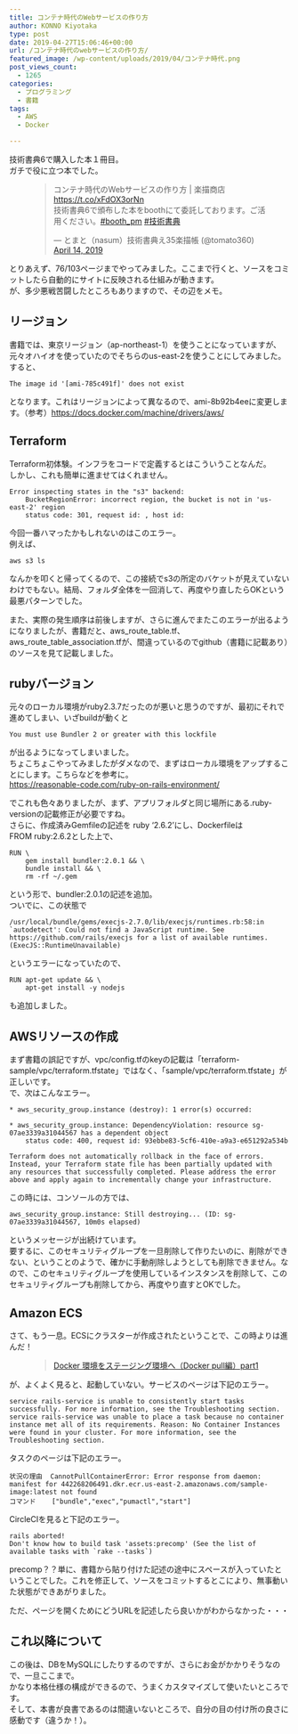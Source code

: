 ```yaml
---
title: コンテナ時代のWebサービスの作り方
author: KONNO Kiyotaka
type: post
date: 2019-04-27T15:06:46+00:00
url: /コンテナ時代のwebサービスの作り方/
featured_image: /wp-content/uploads/2019/04/コンテナ時代.png
post_views_count:
  - 1265
categories:
  - プログラミング
  - 書籍
tags:
  - AWS
  - Docker

---
```

技術書典6で購入した本１冊目。  
ガチで役に立つ本でした。  
<figure class="wp-block-embed-twitter wp-block-embed is-type-rich is-provider-twitter">

<div class="wp-block-embed__wrapper">
  <blockquote class="twitter-tweet" data-width="500" data-dnt="true">
    <p lang="ja" dir="ltr">
      コンテナ時代のWebサービスの作り方 | 楽描商店 <a href="https://t.co/xFdOX3orNn">https://t.co/xFdOX3orNn</a> <br />技術書典6で頒布した本をboothにて委託しております。ご活用ください。<a href="https://twitter.com/hashtag/booth_pm?src=hash&ref_src=twsrc%5Etfw">#booth_pm</a> <a href="https://twitter.com/hashtag/%E6%8A%80%E8%A1%93%E6%9B%B8%E5%85%B8?src=hash&ref_src=twsrc%5Etfw">#技術書典</a>
    </p>&mdash; とまと（nasum）技術書典え35楽描帳 (@tomato360) 
    <a href="https://twitter.com/tomato360/status/1117434939748667393?ref_src=twsrc%5Etfw">April 14, 2019</a>
  </blockquote>
</div></figure> 

とりあえず、76/103ページまでやってみました。ここまで行くと、ソースをコミットしたら自動的にサイトに反映される仕組みが動きます。  
が、多少悪戦苦闘したところもありますので、その辺をメモ。

## リージョン

書籍では、東京リージョン（ap-northeast-1）を使うことになっていますが、元々オハイオを使っていたのでそちらのus-east-2を使うことにしてみました。  
すると、

<pre class="wp-block-code"><code>The image id '[ami-785c491f]' does not exist</code></pre>

となります。これはリージョンによって異なるので、ami-8b92b4eeに変更します。（参考）<https://docs.docker.com/machine/drivers/aws/>

## Terraform

Terraform初体験。インフラをコードで定義するとはこういうことなんだ。  
しかし、これも簡単に進ませてはくれません。

<pre class="wp-block-code"><code>Error inspecting states in the "s3" backend:
    BucketRegionError: incorrect region, the bucket is not in 'us-east-2' region
	status code: 301, request id: , host id: </code></pre>

今回一番ハマったかもしれないのはこのエラー。  
例えば、

<pre class="wp-block-code"><code>aws s3 ls</code></pre>

なんかを叩くと帰ってくるので、この接続でs3の所定のバケットが見えていないわけでもない。結局、フォルダ全体を一回消して、再度やり直したらOKという最悪パターンでした。

また、実際の発生順序は前後しますが、さらに進んでまたこのエラーが出るようになりましたが、書籍だと、aws\_route\_table.tf、aws\_route\_table_association.tfが、間違っているのでgithub（書籍に記載あり）のソースを見て記載しました。

## rubyバージョン

元々のローカル環境がruby2.3.7だったのが悪いと思うのですが、最初にそれで進めてしまい、いざbuildが動くと

<pre class="wp-block-code"><code>You must use Bundler 2 or greater with this lockfile</code></pre>

が出るようになってしまいました。  
ちょこちょこやってみましたがダメなので、まずはローカル環境をアップすることにします。こちらなどを参考に。  
<https://reasonable-code.com/ruby-on-rails-environment/>

でこれも色々ありましたが、まず、アプリフォルダと同じ場所にある.ruby-versionの記載修正が必要ですね。  
さらに、作成済みGemfileの記述を ruby &#8216;2.6.2&#8217;にし、Dockerfileは  
FROM ruby:2.6.2とした上で、

<pre class="wp-block-code"><code>RUN \
    gem install bundler:2.0.1 && \
    bundle install && \
    rm -rf ~/.gem</code></pre>

という形で、bundler:2.0.1の記述を追加。  
ついでに、この状態で

<pre class="wp-block-code"><code>/usr/local/bundle/gems/execjs-2.7.0/lib/execjs/runtimes.rb:58:in `autodetect': Could not find a JavaScript runtime. See https://github.com/rails/execjs for a list of available runtimes. (ExecJS::RuntimeUnavailable)</code></pre>

というエラーになっていたので、  


<pre class="wp-block-code"><code>RUN apt-get update && \
    apt-get install -y nodejs</code></pre>

も追加しました。

## AWSリソースの作成

まず書籍の誤記ですが、vpc/config.tfのkeyの記載は「terraform-sample/vpc/terraform.tfstate」ではなく、「sample/vpc/terraform.tfstate」が正しいです。  
で、次はこんなエラー。

<pre class="wp-block-code"><code>* aws_security_group.instance (destroy): 1 error(s) occurred:

* aws_security_group.instance: DependencyViolation: resource sg-07ae3339a31044567 has a dependent object
	status code: 400, request id: 93ebbe83-5cf6-410e-a9a3-e651292a534b

Terraform does not automatically rollback in the face of errors.
Instead, your Terraform state file has been partially updated with
any resources that successfully completed. Please address the error
above and apply again to incrementally change your infrastructure.</code></pre>

この時には、コンソールの方では、

<pre class="wp-block-code"><code>aws_security_group.instance: Still destroying... (ID: sg-07ae3339a31044567, 10m0s elapsed)</code></pre>

というメッセージが出続けています。  
要するに、このセキュリティグループを一旦削除して作りたいのに、削除ができない、ということのようで、確かに手動削除しようとしても削除できません。なので、このセキュリティグループを使用しているインスタンスを削除して、このセキュリティグループも削除してから、再度やり直すとOKでした。

## Amazon ECS

さて、もう一息。ECSにクラスターが作成されたということで、この時よりは進んだ！<figure class="wp-block-embed is-type-rich is-provider-programmers-office">

<div class="wp-block-embed__wrapper">
  <blockquote class="wp-embedded-content" data-secret="W9JSW4usc5">
    <a href="https://www.programmers-office.ml/docker-%e7%92%b0%e5%a2%83%e3%82%92%e3%82%b9%e3%83%86%e3%83%bc%e3%82%b8%e3%83%b3%e3%82%b0%e7%92%b0%e5%a2%83%e3%81%b8%ef%bc%88docker-pull%e7%b7%a8%ef%bc%89part1/">Docker 環境をステージング環境へ（Docker pull編）part1</a>
  </blockquote>
</div></figure> 

が、よくよく見ると、起動していない。サービスのページは下記のエラー。

<pre class="wp-block-code"><code>service rails-service is unable to consistently start tasks successfully. For more information, see the Troubleshooting section.
service rails-service was unable to place a task because no container instance met all of its requirements. Reason: No Container Instances were found in your cluster. For more information, see the Troubleshooting section.</code></pre>

タスクのページは下記のエラー。

<pre class="wp-block-code"><code>状況の理由	CannotPullContainerError: Error response from daemon: manifest for 442268206491.dkr.ecr.us-east-2.amazonaws.com/sample-image:latest not found
コマンド	["bundle","exec","pumactl","start"]</code></pre>

CircleCIを見ると下記のエラー。

<pre class="wp-block-code"><code>rails aborted!
Don't know how to build task 'assets:precomp' (See the list of available tasks with `rake --tasks`)</code></pre>

precomp？？単に、書籍から貼り付けた記述の途中にスペースが入っていたということでした。これを修正して、ソースをコミットするとこにより、無事動いた状態ができあがりました。

ただ、ページを開くためにどうURLを記述したら良いかがわからなかった・・・

## これ以降について

この後は、DBをMySQLにしたりするのですが、さらにお金がかかりそうなので、一旦ここまで。  
かなり本格仕様の構成ができるので、うまくカスタマイズして使いたいところです。  
そして、本書が良書であるのは間違いないところで、自分の目の付け所の良さに感動です（違うか！）。